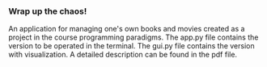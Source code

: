 ### Wrap up the chaos!

An application for managing one's own books and movies created as a project in the course programming paradigms. 
The app.py file contains the version to be operated in the terminal.
The gui.py file contains the version with visualization.
A detailed description can be found in the pdf file. 
